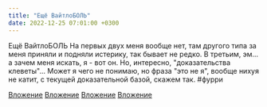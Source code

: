 ```yaml
---
title: "Ещё ВайтлоБОЛЬ"
date: 2022-12-25 07:01:00 +0300
---
```


Ещё ВайтлоБОЛЬ
На первых двух меня вообще нет, там другого типа за меня приняли и подняли истерику, так бывает не редко. В третьим, эм... а зачем меня искать, я - вот он.
Но, интересно, "доказательства клеветы"... Может я чего не понимаю, но фраза "это не я", вообще нихуя не катит, с текущей доказательной базой, скажем так.
#фурри


[Вложение](/assets/vk_photos/3/jcpg9mEhAAM.jpg)
[Вложение](/assets/vk_photos/2/a1hxRNDHlQg.jpg)
[Вложение](/assets/vk_photos/2/jjPVcwM9yUc.jpg)
[Вложение](/assets/vk_photos/4/kjbXQg7wY_o.jpg)
